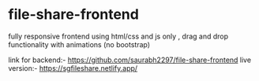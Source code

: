 # file-share-frontend

fully responsive frontend using html/css and js only , drag and drop functionality with animations (no bootstrap)

link for backend:- https://github.com/saurabh2297/file-share-frontend
live version:- https://sgfileshare.netlify.app/
